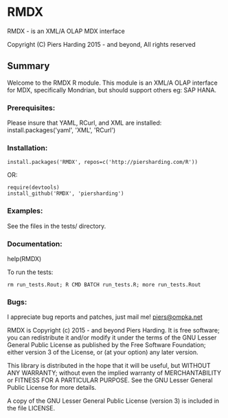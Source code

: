 RMDX
====

RMDX - is an XML/A OLAP MDX interface

Copyright (C) Piers Harding 2015 - and beyond, All rights reserved

## Summary

Welcome to the RMDX R module.  This module is an XML/A OLAP interface for MDX, specifically Mondrian, but should support others eg: SAP HANA.


### Prerequisites:
Please insure that YAML, RCurl, and XML are installed:
install.packages('yaml', 'XML', 'RCurl')


### Installation:

    install.packages('RMDX', repos=c('http://piersharding.com/R'))

OR:

    require(devtools)
    install_github('RMDX', 'piersharding')

### Examples:

 See the files in the tests/ directory.

### Documentation:
 help(RMDX)

To run the tests:

    rm run_tests.Rout; R CMD BATCH run_tests.R; more run_tests.Rout

### Bugs:
I appreciate bug reports and patches, just mail me! piers@ompka.net

RMDX is Copyright (c) 2015 - and beyond Piers Harding.
It is free software; you can redistribute it and/or
modify it under the terms of the GNU Lesser General Public
License as published by the Free Software Foundation; either
version 3 of the License, or (at your option) any later version.

This library is distributed in the hope that it will be useful,
but WITHOUT ANY WARRANTY; without even the implied warranty of
MERCHANTABILITY or FITNESS FOR A PARTICULAR PURPOSE.  See the GNU
Lesser General Public License for more details.

A copy of the GNU Lesser General Public License (version 3) is included in
the file LICENSE.

